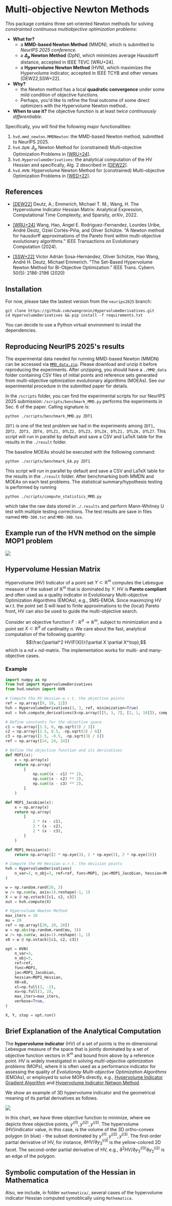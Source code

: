 # Multi-objective Newton Methods

This package contains three set-oriented Newton methods for solving _constrainted continuous multiobjective optimization problems_:

* **What for?**
  * a **MMD-based Newton Method** (MMDN), which is submitted to _NeurIPS 2025 conference_.
  * a **$\Delta_p$ Newton Method** (DpN), which minimizes average Hausdorff distance, accepted in IEEE TEVC [WRU+24].
  * a **Hypervolume Newton Method** (HVN), which maximizes the Hypervolume indicator, accepted in IEEE TCYB and other venues [DEW22,SSW+22].
* **Why?**
  * the Newton method has a local **quadratic convergence** under some mild condition of objective functions.
  * Perhaps, you'd like to refine the final outcome of some direct optimizers with the Hypervolume Newton method..
* **When to use it?** the objective function is at least *twice continuously differentiable*.

Specifically, you will find the following major functionalities:

1. `hvd.mmd_newton.MMDNewton`: the MMD-based Newton method, submitted to NeurIPS 2025.
2. `hvd.DpN`: $\Delta_p$ Newton Method for (constrained) Multi-objective Optimization Problems in [[WRU+24]](https://arxiv.org/pdf/2405.05721).
3. `hvd.HypervolumeDerivatives`: the analytical computation of the HV Hessian and specifically, Alg. 2 described in [[DEW22]](https://arxiv.org/abs/2211.04171).
4. `hvd.HVN`: Hypervolume Newton Method for (constrained) Multi-objective Optimization Problems in [[WED+22]](https://www.preprints.org/manuscript/202211.0103/v1).

## References

* [[DEW22]](https://arxiv.org/abs/2211.04171) Deutz, A.; Emmerich, Michael T. M.; Wang, H. The Hypervolume Indicator Hessian Matrix: Analytical Expression, Computational Time Complexity, and Sparsity, _arXiv_, 2022.

* [[WRU+24]](https://arxiv.org/pdf/2405.05721) Wang, Hao, Angel E. Rodriguez-Fernandez, Lourdes Uribe, André Deutz, Oziel Cortés-Piña, and Oliver Schütze. "A Newton method for hausdorff approximations of the Pareto front within multi-objective evolutionary algorithms." IEEE Transactions on Evolutionary Computation (2024).

* [[SSW+22]](https://ieeexplore.ieee.org/document/8588401) Víctor Adrián Sosa-Hernández, Oliver Schütze, Hao Wang, André H. Deutz, Michael Emmerich. "The Set-Based Hypervolume Newton Method for Bi-Objective Optimization." IEEE Trans. Cybern. 50(5): 2186-2196 (2020)

## Installation

For now, please take the lastest version from the `neurips2025` branch:

```shell
git clone https://github.com/wangronin/HypervolumeDerivatives.git
cd HypervolumeDerivatives && pip install -f requirements.txt
```

You can decide to use a Python virtual environment to install the dependencies.

## Reproducing NeurIPS 2025's results

The experimental data needed for running MMD-based Newton (MMDN) can be accessed via [`MMD_data.zip`](https://drive.google.com/file/d/1OwDs89y1ccGbBSxG-4qpbLxtgE7e9x5U/view?usp=sharing). Please download and unzip it before reproducing the experiments. After unzipping, you should have a `./MMD_data` folder containing CSV files of initial points and reference sets generated from multi-objective optimization evolutionary algorithms (MOEAs). See our experimental procedure in the submitted paper for details.

In the `/scripts` folder, you can find the experimental scripts for our NeurIPS 2025 submission: `/scripts/benchmark_MMD.py` performs the experiments in Sec. 6 of the paper. Calling signature is:

```shell
python ./scripts/benchmark_MMD.py ZDT1
```

`ZDT1` is one of the test problem we had in the experiments among `ZDT1, ZDT2, ZDT3, ZDT4, DTLZ1, DTLZ2, DTLZ3, DTLZ4, DTLZ1, DTLZ6, DTLZ7`. This script will run in parallel by default and save a CSV and LaTeX table for the results in the `./result` folder.

The baseline MOEAs should be executed with the folllowing command:

```shell
python ./scripts/benchmark_EA.py ZDT1
```

This script will run in parallel by default and save a CSV and LaTeX table for the results in the `./result` folder. After benchmarking both MMDN and MOEAs on each test problems. The statistical summary/hypothesis testing is performed by running

```shell
python ./scripts/compute_statistics_MMD.py
```

which take the raw data stored in `./.results` and perform Mann-Whitney U test with multiple testing corrections. The test results are save in files named `MMD-300.txt` and `MMD-300.tex`.


## Example run of the HVN method on the simple MOP1 problem

![](assets/demo.png)


## Hypervolume Hessian Matrix

Hypervolume (HV) Indicator of a point set $Y\subset\mathbb{R}^m$ computes the Lebesgue measure of the subset of $\mathbb{R}^m$ that is dominated by $Y$. HV is **Pareto compliant** and often used as a quality indicator in Evolutionary Multi-objective Optimization Algorithms (EMOAs), e.g., SMS-EMOA. Since maximizing HV w.r.t. the point set $S$ will lead to finite approximations to the (local) Pareto front, HV can also be used to guide the multi-objective search.

Consider an objective function $F:\mathbb{R}^d \rightarrow \mathbb{R}^m$, subject to minimization and a point set $X\subset \mathbb{R}^d$ of cardinality $n$. We care about the fast, analytical computation of the following quantity:
$$\frac{\partial^2 HV(F(X))}{\partial X \partial X^\top},$$
which is a $nd \times nd$-matrix. The implementation works for multi- and many-objective cases.

### Example

```Python
import numpy as np
from hvd import HypervolumeDerivatives
from hvd.newton import HVN

# Compute the HV Hessian w.r.t. the objective points
ref = np.array([9, 10, 12])
hvh = HypervolumeDerivatives(3, 3, ref, minimization=True)
out = hvh.compute_derivatives(X=np.array([[5, 3, 7], [2, 1, 10]]), compute_hessian=True)

# Define constants for the objective space
c1 = np.array([1.5, 0, np.sqrt(3) / 3])
c2 = np.array([1.5, 0.5, -np.sqrt(3) / 6])
c3 = np.array([1.5, -0.5, -np.sqrt(3) / 6])
ref = np.array([24, 24, 24])

# Define the objective function and its derivatives
def MOP1(x):
    x = np.array(x)
    return np.array(
        [
            np.sum((x - c1) ** 2),
            np.sum((x - c2) ** 2),
            np.sum((x - c3) ** 2),
        ]
    )

def MOP1_Jacobian(x):
    x = np.array(x)
    return np.array(
        [
            2 * (x - c1),
            2 * (x - c2),
            2 * (x - c3),
        ]
    )

def MOP1_Hessian(x):
    return np.array([2 * np.eye(3), 2 * np.eye(3), 2 * np.eye(3)])

# Compute the HV Hessian w.r.t. the decision points
hvh = HypervolumeDerivatives(
    n_var=3, n_obj=3, ref=ref, func=MOP1, jac=MOP1_Jacobian, hessian=MOP1_Hessian
)

w = np.random.rand(20, 3)
w /= np.sum(w, axis=1).reshape(-1, 1)
X = w @ np.vstack([c1, c2, c3])
out = hvh.compute(X)

# Hypervolume Newton Method
max_iters = 10
mu = 20
ref = np.array([20, 20, 20])
w = np.abs(np.random.rand(mu, 3))
w /= np.sum(w, axis=1).reshape(-1, 1)
x0 = w @ np.vstack([c1, c2, c3])

opt = HVN(
    n_var=3,
    n_obj=3,
    ref=ref,
    func=MOP1,
    jac=MOP1_Jacobian,
    hessian=MOP1_Hessian,
    X0=x0,
    xl=np.full(3, -2),
    xu=np.full(3, 2),
    max_iters=max_iters,
    verbose=True,
)

X, Y, stop = opt.run()
```

## Brief Explanation of the Analytical Computation

The **hypervolume indicator** (HV) of a set of points is the m-dimensional Lebesgue measure of the space that is jointly dominated by a set of objective function vectors in $\mathbb{R}^m$ and bound from above by a reference point. HV is widely investigated in solving _multi-objective optimization problems_ (MOPs), where it is often used as a performance indicator for assessing the quality of _Evolutionay Multi-objective Optimization Algorithms_ (EMOAs), or employed to solve MOPs directly, e.g., [Hypervolume Indicator Gradient Algorithm](https://scholar.google.com/citations?view_op=view_citation&hl=en&user=Pz9c6XwAAAAJ&citation_for_view=Pz9c6XwAAAAJ:5nxA0vEk-isC) and [Hypervolume Indicator Netwon Method](https://scholar.google.com/citations?view_op=view_citation&hl=en&user=Pz9c6XwAAAAJ&citation_for_view=Pz9c6XwAAAAJ:QIV2ME_5wuYC).

We show an example of 3D hypervolume indicator and the geometrical meaning of its partial derivatives as follows.

![](assets/HV3D.png)

In this chart, we have three objective function to minimize, where we depicts three objective points, $y^{(i1)}, y^{(i2)}, y^{(i3)}$. The hypervolume (HV)indicator value, in this case, is the volume of the 3D ortho-convex polygon (in blue) - the subset dominated by $y^{(i1)}, y^{(i2)}, y^{(i3)}$. The first-order partial derivative of HV, for instance, $\partial HV/\partial y_3^{(i3)}$ is the yellow-colored 2D facet. The second-order partial derivative of HV, e.g., $\partial^2 HV/\partial y_3^{(i3)} \partial y_2^{(i2)}$ is an edge of the polygon.

## Symbolic computation of the Hessian in Mathematica

Also, we include, in folder `mathematica/`, several cases of the hypervolume indicator Hessian computed symoblically using `Mathematica`.